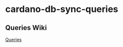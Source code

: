 # cardano-db-sync-queries

## Queries Wiki
[Queries](https://github.com/garyblankenship/cardano-db-sync-queries/wiki)
